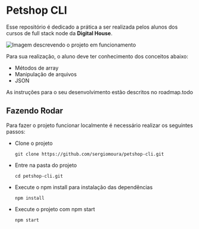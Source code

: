 # Petshop CLI

Esse repositório é dedicado a prática a ser realizada pelos alunos dos cursos de full stack node da **Digital House**.

![Imagem descrevendo o projeto em funcionamento](https://github.com/sergiomoura/petshop-cli/blob/main/petshop-cli.gif?raw=true)

Para sua realização, o aluno deve ter conhecimento dos conceitos abaixo:
- Métodos de array
- Manipulação de arquivos
- JSON

As instruções para o seu desenvolvimento estão descritos no roadmap.todo

## Fazendo Rodar
Para fazer o projeto funcionar localmente é necessário realizar os seguintes passos:

- Clone o projeto
    ```shell
    git clone https://github.com/sergiomoura/petshop-cli.git
    ```

- Entre na pasta do projeto
    ```shell
    cd petshop-cli.git
    ```
- Execute o npm install para instalação das dependências
    ```shell
    npm install
    ```

- Execute o projeto com npm start
    ```shell
    npm start
    ```